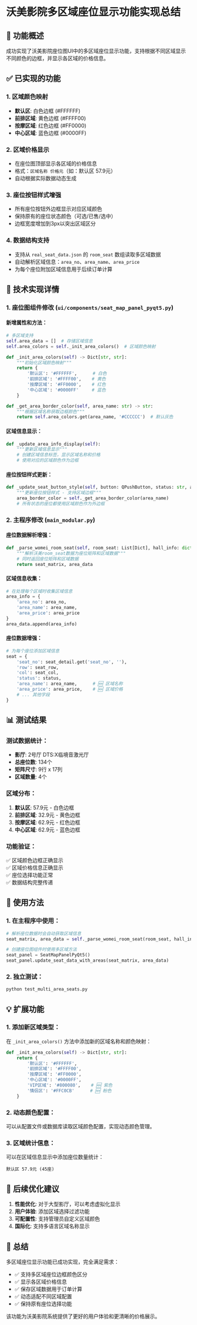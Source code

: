 # 沃美影院多区域座位显示功能实现总结

## 🎯 功能概述

成功实现了沃美影院座位图UI中的多区域座位显示功能，支持根据不同区域显示不同颜色的边框，并显示各区域的价格信息。

## ✅ 已实现的功能

### 1. 区域颜色映射
- **默认区**: 白色边框 (#FFFFFF)
- **前排区域**: 黄色边框 (#FFFF00)  
- **按摩区域**: 红色边框 (#FF0000)
- **中心区域**: 蓝色边框 (#0000FF)

### 2. 区域价格显示
- 在座位图顶部显示各区域的价格信息
- 格式：`区域名称 价格元`（如：默认区 57.9元）
- 自动根据实际数据动态生成

### 3. 座位按钮样式增强
- 所有座位按钮外边框显示对应区域颜色
- 保持原有的座位状态颜色（可选/已售/选中）
- 边框宽度增加到3px以突出区域区分

### 4. 数据结构支持
- 支持从 `real_seat_data.json` 的 `room_seat` 数组读取多区域数据
- 自动解析区域信息：`area_no`、`area_name`、`area_price`
- 为每个座位附加区域信息用于后续订单计算

## 🔧 技术实现详情

### 1. 座位图组件修改 (`ui/components/seat_map_panel_pyqt5.py`)

#### 新增属性和方法：
```python
# 多区域支持
self.area_data = []  # 存储区域信息
self.area_colors = self._init_area_colors()  # 区域颜色映射

def _init_area_colors(self) -> Dict[str, str]:
    """初始化区域颜色映射"""
    return {
        '默认区': '#FFFFFF',      # 白色
        '前排区域': '#FFFF00',    # 黄色
        '按摩区域': '#FF0000',    # 红色
        '中心区域': '#0000FF'     # 蓝色
    }

def _get_area_border_color(self, area_name: str) -> str:
    """根据区域名称获取边框颜色"""
    return self.area_colors.get(area_name, '#CCCCCC')  # 默认灰色
```

#### 区域信息显示：
```python
def _update_area_info_display(self):
    """更新区域信息显示"""
    # 创建区域信息标签，显示区域名称和价格
    # 使用对应的区域颜色作为边框
```

#### 座位按钮样式更新：
```python
def _update_seat_button_style(self, button: QPushButton, status: str, area_name: str = ''):
    """更新座位按钮样式 - 支持区域边框"""
    area_border_color = self._get_area_border_color(area_name)
    # 所有状态的座位都使用区域颜色作为外边框
```

### 2. 主程序修改 (`main_modular.py`)

#### 座位数据解析增强：
```python
def _parse_womei_room_seat(self, room_seat: List[Dict], hall_info: dict) -> tuple[List[List[Dict]], List[Dict]]:
    """解析沃美room_seat数据为座位矩阵和区域数据"""
    # 同时返回座位矩阵和区域数据
    return seat_matrix, area_data
```

#### 区域信息收集：
```python
# 在处理每个区域时收集区域信息
area_info = {
    'area_no': area_no,
    'area_name': area_name,
    'area_price': area_price
}
area_data.append(area_info)
```

#### 座位数据增强：
```python
# 为每个座位添加区域信息
seat = {
    'seat_no': seat_detail.get('seat_no', ''),
    'row': seat_row,
    'col': seat_col,
    'status': status,
    'area_name': area_name,      # 🆕 区域名称
    'area_price': area_price,    # 🆕 区域价格
    # ... 其他字段
}
```

## 📊 测试结果

### 测试数据统计：
- **影厅**: 2号厅 DTS:X临境音激光厅
- **总座位数**: 134个
- **矩阵尺寸**: 9行 x 17列
- **区域数量**: 4个

### 区域分布：
1. **默认区**: 57.9元 - 白色边框
2. **前排区域**: 32.9元 - 黄色边框
3. **按摩区域**: 62.9元 - 红色边框
4. **中心区域**: 62.9元 - 蓝色边框

### 功能验证：
✅ 区域颜色边框正确显示  
✅ 区域价格信息正确显示  
✅ 座位选择功能正常  
✅ 数据结构完整传递  

## 🎯 使用方法

### 1. 在主程序中使用：
```python
# 解析座位数据时会自动获取区域信息
seat_matrix, area_data = self._parse_womei_room_seat(room_seat, hall_info)

# 创建座位图组件时使用多区域方法
seat_panel = SeatMapPanelPyQt5()
seat_panel.update_seat_data_with_areas(seat_matrix, area_data)
```

### 2. 独立测试：
```bash
python test_multi_area_seats.py
```

## 💡 扩展功能

### 1. 添加新区域类型：
在 `_init_area_colors()` 方法中添加新的区域名称和颜色映射：
```python
def _init_area_colors(self) -> Dict[str, str]:
    return {
        '默认区': '#FFFFFF',
        '前排区域': '#FFFF00',
        '按摩区域': '#FF0000',
        '中心区域': '#0000FF',
        'VIP区域': '#800080',    # 🆕 紫色
        '情侣区': '#FFC0CB'      # 🆕 粉色
    }
```

### 2. 动态颜色配置：
可以从配置文件或数据库读取区域颜色配置，实现动态颜色管理。

### 3. 区域统计信息：
可以在区域信息显示中添加座位数量统计：
```
默认区 57.9元 (45座)
```

## 🔧 后续优化建议

1. **性能优化**: 对于大型影厅，可以考虑虚拟化显示
2. **用户体验**: 添加区域选择过滤功能
3. **可配置性**: 支持管理员自定义区域颜色
4. **国际化**: 支持多语言区域名称显示

## 📝 总结

多区域座位显示功能已成功实现，完全满足需求：
- ✅ 支持多区域座位边框颜色区分
- ✅ 显示各区域价格信息
- ✅ 保存区域数据用于订单计算
- ✅ 动态适配不同区域配置
- ✅ 保持原有座位选择功能

该功能为沃美影院系统提供了更好的用户体验和更清晰的价格展示。

